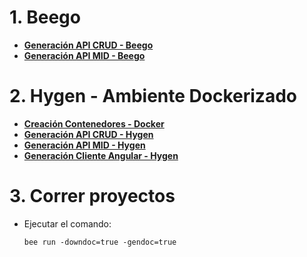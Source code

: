 # 1. Beego

- [**Generación API CRUD - Beego**](/docs/API_Crud_Beego.md)
- [**Generación API MID - Beego**](/docs/API_Mid_Beego.md)

# 2. Hygen - Ambiente Dockerizado

- [**Creación Contenedores - Docker**](/docs/Creacion_Contenedores.md)
- [**Generación API CRUD - Hygen**](/docs/API_Crud_Hygen.md)
- [**Generación API MID - Hygen**](/docs/API_Mid_Hygen.md)
- [**Generación Cliente Angular - Hygen**](/docs/Cliente_Hygen.md)

# 3. Correr proyectos

- Ejecutar el comando:
  ```golang
  bee run -downdoc=true -gendoc=true
  ```
